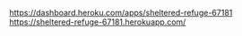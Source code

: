 https://dashboard.heroku.com/apps/sheltered-refuge-67181
https://sheltered-refuge-67181.herokuapp.com/